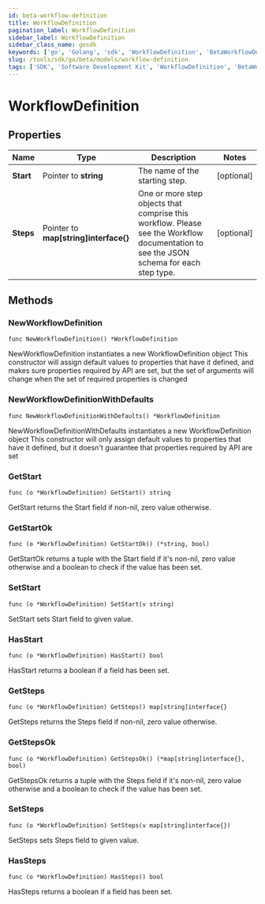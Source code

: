 ```yaml
---
id: beta-workflow-definition
title: WorkflowDefinition
pagination_label: WorkflowDefinition
sidebar_label: WorkflowDefinition
sidebar_class_name: gosdk
keywords: ['go', 'Golang', 'sdk', 'WorkflowDefinition', 'BetaWorkflowDefinition'] 
slug: /tools/sdk/go/beta/models/workflow-definition
tags: ['SDK', 'Software Development Kit', 'WorkflowDefinition', 'BetaWorkflowDefinition']
---
```


# WorkflowDefinition

## Properties

Name | Type | Description | Notes
------------ | ------------- | ------------- | -------------
**Start** | Pointer to **string** | The name of the starting step. | [optional] 
**Steps** | Pointer to **map[string]interface{}** | One or more step objects that comprise this workflow.  Please see the Workflow documentation to see the JSON schema for each step type. | [optional] 

## Methods

### NewWorkflowDefinition

`func NewWorkflowDefinition() *WorkflowDefinition`

NewWorkflowDefinition instantiates a new WorkflowDefinition object
This constructor will assign default values to properties that have it defined,
and makes sure properties required by API are set, but the set of arguments
will change when the set of required properties is changed

### NewWorkflowDefinitionWithDefaults

`func NewWorkflowDefinitionWithDefaults() *WorkflowDefinition`

NewWorkflowDefinitionWithDefaults instantiates a new WorkflowDefinition object
This constructor will only assign default values to properties that have it defined,
but it doesn't guarantee that properties required by API are set

### GetStart

`func (o *WorkflowDefinition) GetStart() string`

GetStart returns the Start field if non-nil, zero value otherwise.

### GetStartOk

`func (o *WorkflowDefinition) GetStartOk() (*string, bool)`

GetStartOk returns a tuple with the Start field if it's non-nil, zero value otherwise
and a boolean to check if the value has been set.

### SetStart

`func (o *WorkflowDefinition) SetStart(v string)`

SetStart sets Start field to given value.

### HasStart

`func (o *WorkflowDefinition) HasStart() bool`

HasStart returns a boolean if a field has been set.

### GetSteps

`func (o *WorkflowDefinition) GetSteps() map[string]interface{}`

GetSteps returns the Steps field if non-nil, zero value otherwise.

### GetStepsOk

`func (o *WorkflowDefinition) GetStepsOk() (*map[string]interface{}, bool)`

GetStepsOk returns a tuple with the Steps field if it's non-nil, zero value otherwise
and a boolean to check if the value has been set.

### SetSteps

`func (o *WorkflowDefinition) SetSteps(v map[string]interface{})`

SetSteps sets Steps field to given value.

### HasSteps

`func (o *WorkflowDefinition) HasSteps() bool`

HasSteps returns a boolean if a field has been set.


